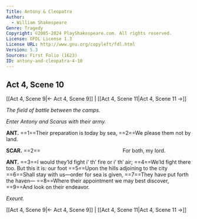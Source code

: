 ```yaml
---
Title: Antony & Cleopatra
Author: 
  - William Shakespeare
Genre: Tragedy
Copyright: ©2005-2024 PlayShakespeare.com. All rights reserved.
License: GFDL License 1.3
License URL: http://www.gnu.org/copyleft/fdl.html
Version: 5.3
Sources: First Folio (1623)
ID: antony-and-cleopatra-4-10
---
```


## Act 4, Scene 10
[[Act 4, Scene 9|← Act 4, Scene 9]] | [[Act 4, Scene 11|Act 4, Scene 11 →]]

*The field of battle between the camps.*

*Enter Antony and Scarus with their army.*

**ANT.**
==1==Their preparation is today by sea,
==2==We please them not by land.

**SCAR.**
==2==                For both, my lord.

**ANT.**
==3==I would they’ld fight i’ th’ fire or i’ th’ air;
==4==We’ld fight there too. But this it is: our foot
==5==Upon the hills adjoining to the city
==6==Shall stay with us—order for sea is given,
==7==They have put forth the haven⁠—
==8==Where their appointment we may best discover,
==9==And look on their endeavor.

*Exeunt.*

[[Act 4, Scene 9|← Act 4, Scene 9]] | [[Act 4, Scene 11|Act 4, Scene 11 →]]